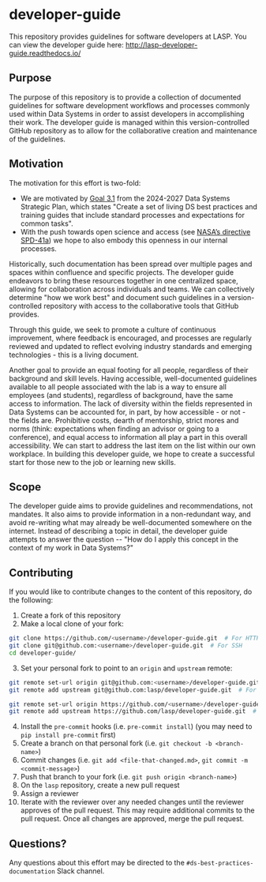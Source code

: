 # developer-guide

This repository provides guidelines for software developers at LASP. You can view the developer guide here: http://lasp-developer-guide.readthedocs.io/

## Purpose

The purpose of this repository is to provide a collection of documented guidelines for software development workflows
and processes commonly used within Data Systems in order to assist developers in accomplishing their work. The developer
guide is managed within this version-controlled GitHub repository as to allow for the collaborative creation and
maintenance of the guidelines.

## Motivation

The motivation for this effort is two-fold:
 - We are motivated by [Goal 3.1](https://confluence.lasp.colorado.edu/display/DS/2024-2027+Data+Systems+Strategic+Plan#id-20242027DataSystemsStrategicPlan-goal3)
from the 2024-2027 Data Systems Strategic Plan, which states "Create a set of living DS best practices and training
guides that include standard processes and expectations for common tasks".
 - With the push towards open science and access (see [NASA’s directive SPD-41a](https://science.nasa.gov/researchers/open-science/science-information-policy/))
we hope to also embody this openness in our internal processes.

Historically, such documentation has been spread over multiple pages and spaces within confluence and specific projects.
The developer guide endeavors to bring these resources together in one centralized space, allowing for collaboration
across individuals and teams. We can collectively determine "how we work best" and document such guidelines in a
version-controlled repository with access to the collaborative tools that GitHub provides.

Through this guide, we seek to promote a culture of continuous improvement, where feedback is encouraged, and processes
are regularly reviewed and updated to reflect evolving industry standards and emerging technologies - this is a living
document.

Another goal to provide an equal footing for all people, regardless of their background and skill levels. Having
accessible, well-documented guidelines available to all people associated with the lab is a way to ensure all employees
(and students), regardless of background, have the same access to information. The lack of diversity within the fields
represented in Data Systems can be accounted for, in part, by how accessible - or not - the fields are. Prohibitive
costs, dearth of mentorship, strict mores and norms (think: expectations when finding an advisor or going to a
conference), and equal access to information all play a part in this overall accessibility. We can start to address
the last item on the list within our own workplace. In building this developer guide, we hope to create a successful
start for those new to the job or learning new skills.

## Scope

The developer guide aims to provide guidelines and recommendations, not mandates. It also aims to provide information
in a non-redundant way, and avoid re-writing what may already be well-documented somewhere on the internet. Instead of
describing a topic in detail, the developer guide attempts to answer the question -- "How do I apply this concept in the
context of my work in Data Systems?"

## Contributing

If you would like to contribute changes to the content of this repository, do the following:
1. Create a fork of this repository
2. Make a local clone of your fork:

```bash
git clone https://github.com/<username>/developer-guide.git  # For HTTPS
git clone git@github.com:<username>/developer-guide.git  # For SSH
cd developer-guide/
```

3. Set your personal fork to point to an ``origin`` and ``upstream`` remote:

```bash
git remote set-url origin git@github.com:<username>/developer-guide.git  # For SSH
git remote add upstream git@github.com:lasp/developer-guide.git  # For SSH

git remote set-url origin https://github.com/<username>/developer-guide.git  # For HTTPS
git remote add upstream https://github.com/lasp/developer-guide.git  # For HTTPS
```

4. Install the ``pre-commit`` hooks (i.e. ``pre-commit install``) (you may need to ``pip install pre-commit`` first)
5. Create a branch on that personal fork (i.e. ``git checkout -b <branch-name>``)
6. Commit changes (i.e. ``git add <file-that-changed.md>``, ``git commit -m <commit-message>``)
7. Push that branch to your fork (i.e. ``git push origin <branch-name>``)
8. On the ``lasp`` repository, create a new pull request
9. Assign a reviewer
10. Iterate with the reviewer over any needed changes until the reviewer approves of the pull request. This may require
    additional commits to the pull request. Once all changes are approved, merge the pull request.

## Questions?

Any questions about this effort may be directed to the ``#ds-best-practices-documentation`` Slack channel.
